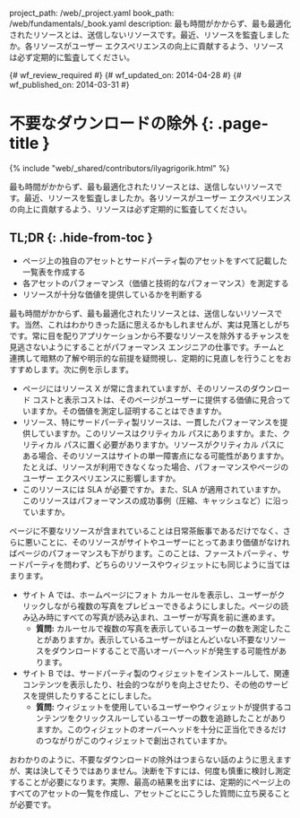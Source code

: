 project_path: /web/_project.yaml
book_path: /web/fundamentals/_book.yaml
description: 最も時間がかからず、最も最適化されたリソースとは、送信しないリソースです。最近、リソースを監査しましたか。各リソースがユーザー エクスペリエンスの向上に貢献するよう、リソースは必ず定期的に監査してください。

{# wf_review_required #}
{# wf_updated_on: 2014-04-28 #}
{# wf_published_on: 2014-03-31 #}

# 不要なダウンロードの除外 {: .page-title }

{% include "web/_shared/contributors/ilyagrigorik.html" %}



最も時間がかからず、最も最適化されたリソースとは、送信しないリソースです。最近、リソースを監査しましたか。各リソースがユーザー エクスペリエンスの向上に貢献するよう、リソースは必ず定期的に監査してください。


## TL;DR {: .hide-from-toc }
- ページ上の独自のアセットとサードパーティ製のアセットをすべて記載した一覧表を作成する
- 各アセットのパフォーマンス（価値と技術的なパフォーマンス）を測定する
- リソースが十分な価値を提供しているかを判断する


最も時間がかからず、最も最適化されたリソースとは、送信しないリソースです。当然、これはわかりきった話に思えるかもしれませんが、実は見落としがちです。常に目を配りアプリケーションから不要なリソースを除外するチャンスを見逃さないようにすることがパフォーマンス エンジニアの仕事です。チームと連携して暗黙の了解や明示的な前提を疑問視し、定期的に見直しを行うことをおすすめします。次に例を示します。

* ページにはリソース X が常に含まれていますが、そのリソースのダウンロード コストと表示コストは、そのページがユーザーに提供する価値に見合っていますか。その価値を測定し証明することはできますか。
* リソース、特にサードパーティ製リソースは、一貫したパフォーマンスを提供していますか。このリソースはクリティカル パスにありますか。また、クリティカル パスに置く必要がありますか。リソースがクリティカル パスにある場合、そのリソースはサイトの単一障害点になる可能性がありますか。たとえば、リソースが利用できなくなった場合、パフォーマンスやページのユーザー エクスペリエンスに影響しますか。
* このリソースには SLA が必要ですか。また、SLA が適用されていますか。このリソースはパフォーマンスの成功事例（圧縮、キャッシュなど）に沿っていますか。

ページに不要なリソースが含まれていることは日常茶飯事であるだけでなく、さらに悪いことに、そのリソースがサイトやユーザーにとってあまり価値がなければページのパフォーマンスも下がります。このことは、ファーストパーティ、サードパーティを問わず、どちらのリソースやウィジェットにも同じように当てはまります。

* サイト A では、ホームページにフォト カルーセルを表示し、ユーザーがクリックしながら複数の写真をプレビューできるようにしました。ページの読み込み時にすべての写真が読み込まれ、ユーザーが写真を前に進めます。
    * **質問:** カルーセルで複数の写真を表示しているユーザーの数を測定したことがありますか。表示しているユーザーがほとんどいない不要なリソースをダウンロードすることで高いオーバーヘッドが発生する可能性があります。
* サイト B では、サードパーティ製のウィジェットをインストールして、関連コンテンツを表示したり、社会的つながりを向上させたり、その他のサービスを提供したりすることにしました。
    * **質問:** ウィジェットを使用しているユーザーやウィジェットが提供するコンテンツをクリックスルーしているユーザーの数を追跡したことがありますか。このウィジェットのオーバーヘッドを十分に正当化できるだけのつながりがこのウィジェットで創出されていますか。

おわかりのように、不要なダウンロードの除外はつまらない話のように思えますが、実は決してそうではありません。決断を下すには、何度も慎重に検討し測定することが必要になります。実際、最高の結果を出すには、定期的にページ上のすべてのアセットの一覧を作成し、アセットごとにこうした質問に立ち戻ることが必要です。



